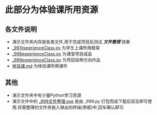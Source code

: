 # 此部分为体验课所用资源
## 各文件说明
* 演示文件夹内存放各类文件,用于完成项目后测试 ***文件整理*** 效果  
* [_997experienceClass.py](./_997experienceClass.py) 为学生上课所用框架
* [_998experienceClass.py](./_998experienceClass.py) 为课堂项目成品
* [_999experienceClass.py](./_999experienceClass.py) 为项目延伸方向作品
* [体验课.md](./%E4%BD%93%E9%AA%8C%E8%AF%BE.md) 为体验课所用课件
## 其他
* 演示文件夹中有少量Python学习资源
* 演示文件中的 [_999文件整理.exe](./%E6%BC%94%E7%A4%BA%E6%96%87%E4%BB%B6%E5%A4%B9/_999文件整理.exe) 是由 _999.py 打包而成下载后双击即可使用.将需整理的文件夹拖入弹出的终端(黑框)中,回车确认即可.
